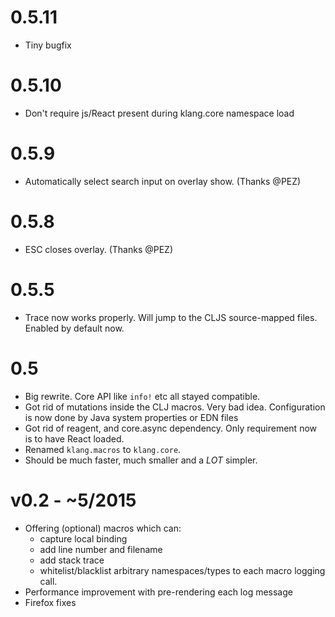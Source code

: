 # 0.5.11
- Tiny bugfix

# 0.5.10
- Don't require js/React present during klang.core namespace load

# 0.5.9
- Automatically select search input on overlay show. (Thanks @PEZ)

# 0.5.8
- ESC closes overlay. (Thanks @PEZ)

# 0.5.5

- Trace now works properly. Will jump to the CLJS source-mapped files. 
  Enabled by default now.

# 0.5
- Big rewrite. Core API like `info!` etc all stayed compatible.
- Got rid of mutations inside the CLJ macros. Very bad idea.
  Configuration is now done by Java system properties or EDN files
- Got rid of reagent, and core.async dependency.
  Only requirement now is to have React loaded.
- Renamed `klang.macros` to `klang.core`.
- Should be much faster, much smaller and a *LOT* simpler.

# v0.2 - ~5/2015

- Offering (optional) macros which can:
  - capture local binding
  - add line number and filename
  - add stack trace
  - whitelist/blacklist arbitrary namespaces/types
 to each macro logging call.
- Performance improvement with pre-rendering each log message
- Firefox fixes
